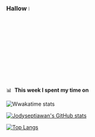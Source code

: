 ### Hallow <a href="https://www.gautamkrishnar.com/"><img src="https://media.giphy.com/media/hvRJCLFzcasrR4ia7z/giphy.gif" width="5%"></a>


📊 &nbsp;**This week I spent my time on**

![Wwakatime stats](https://github-readme-stats-taupe-two.vercel.app/api/wakatime?username=gautamkrishnar&hide_title=true&hide_border=true&langs_count=5&bg_color=00000000&text_color=777)

[![Jodyseptiawan's GitHub stats](https://github-readme-stats.vercel.app/api?username=Jody-septiawan)](https://github.com/anuraghazra/github-readme-stats)

[![Top Langs](https://github-readme-stats.vercel.app/api/top-langs/?username=Jody-septiawan)](https://github.com/anuraghazra/github-readme-stats)
